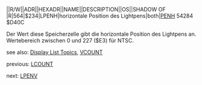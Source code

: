 ||R/W||ADR||HEXADR||NAME||DESCRIPTION||OS||SHADOW OF  
|R|564|$234|LPENH|horizontale Position des Lightpens|both|[PENH](../PENH/index.md) 54284 $D40C  
  
Der Wert diese Speicherzelle gibt die horizontale Position des Lightpens an. Wertebereich zwischen 0 und 227 ($E3) für NTSC.  
  
see also: [Display List Topics](../Displaylist_topics/index.md), [VCOUNT](../VCOUNT/index.md)  
  
previous: [LCOUNT](../LCOUNT/index.md)  
  
next: [LPENV](../LPENV/index.md)  
